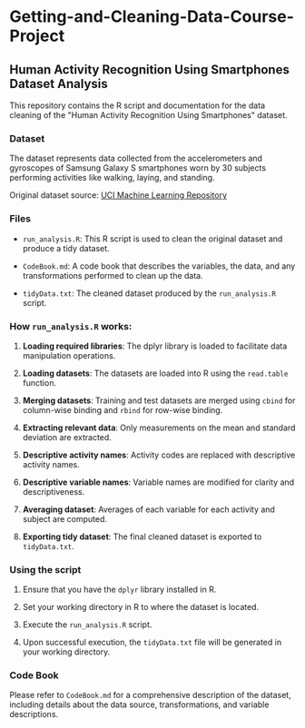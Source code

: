 # Getting-and-Cleaning-Data-Course-Project

## Human Activity Recognition Using Smartphones Dataset Analysis

This repository contains the R script and documentation for the data cleaning of the "Human Activity Recognition Using Smartphones" dataset.

### Dataset

The dataset represents data collected from the accelerometers and gyroscopes of Samsung Galaxy S smartphones worn by 30 subjects performing activities like walking, laying, and standing.

Original dataset source: [UCI Machine Learning Repository](http://archive.ics.uci.edu/ml/datasets/Human+Activity+Recognition+Using+Smartphones)

### Files

- `run_analysis.R`: This R script is used to clean the original dataset and produce a tidy dataset.
  
- `CodeBook.md`: A code book that describes the variables, the data, and any transformations performed to clean up the data.

- `tidyData.txt`: The cleaned dataset produced by the `run_analysis.R` script.

### How `run_analysis.R` works:

1. **Loading required libraries**: The dplyr library is loaded to facilitate data manipulation operations.

2. **Loading datasets**: The datasets are loaded into R using the `read.table` function.

3. **Merging datasets**: Training and test datasets are merged using `cbind` for column-wise binding and `rbind` for row-wise binding.

4. **Extracting relevant data**: Only measurements on the mean and standard deviation are extracted.

5. **Descriptive activity names**: Activity codes are replaced with descriptive activity names.

6. **Descriptive variable names**: Variable names are modified for clarity and descriptiveness.

7. **Averaging dataset**: Averages of each variable for each activity and subject are computed.

8. **Exporting tidy dataset**: The final cleaned dataset is exported to `tidyData.txt`.

### Using the script

1. Ensure that you have the `dplyr` library installed in R.
   
2. Set your working directory in R to where the dataset is located.

3. Execute the `run_analysis.R` script.

4. Upon successful execution, the `tidyData.txt` file will be generated in your working directory.

### Code Book

Please refer to `CodeBook.md` for a comprehensive description of the dataset, including details about the data source, transformations, and variable descriptions.
